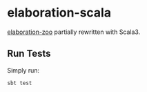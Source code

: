# elaboration-scala

[elaboration-zoo](https://github.com/AndrasKovacs/elaboration-zoo) partially rewritten with Scala3.

## Run Tests

Simply run:

```sh
sbt test
```
